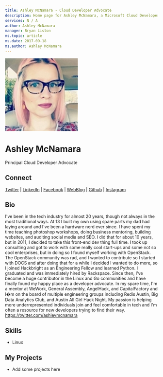 ```yaml
---
title: Ashley McNamara - Cloud Developer Advocate
description: Home page for Ashley McNamara, a Microsoft Cloud Developer Advocate
services: N / A
author: Ashley McNamara
manager: Bryan Liston
ms.topic: article
ms.date: 2017-09-18
ms.author: Ashley McNamara
---
```


![Image of Ashley McNamara](media/profiles/ashley-mcnamara.png)

# Ashley McNamara

Principal Cloud Developer Advocate

## Connect
[Twitter](https://twitter.com/ashleymcnamara) | [LinkedIn](https://linkedin.com/in/ashleymcnamara1) | [Facebook](https://facebook.com/ashley.mcnamara1) | [WebBlog](http://medium.com/@ashleymcnamara) | [Github](https://github.com/ashleymcnamara) | [Instagram](https://www.instagram.com/ashleymcnamara)

## Bio

I've been in the tech industry for almost 20 years, though not always in the most traditional ways. 
At 13 I built my own using spare parts my dad had laying around and I've been a hardware nerd ever since. I have spent my time teaching photoshop workshops, doing business mentoring, building websites, and auditing social media and SEO. I did that for about 10 years, but in 2011, I decided to take this front-end dev thing full time. I took up consulting and got to work with some really cool start-ups and some not so cool enterprises, but in doing so I found myself working with OpenStack. The OpenStack community was rad, and I wanted to contribute so I started with DOCS and after doing that for a while I decided I wanted to do more, so I joined Hackbright as an Engineering Fellow and learned Python. I graduated and was immediately hired by Rackspace. Since then, I've become a huge contributor in the Linux and Go communities and have finally found my happy place as a developer advocate. 
In my spare time, I'm a mentor at WeWork, General Assembly, AngelHack, and CapitalFactory and I�m on the board of multiple engineering groups including Redis Austin, Big Data Analytics Club, and Austin All Girl Hack Night. My passion is helping more underrepresented individuals join and feel comfortable in tech and I'm often a resource for new developers trying to find their way.
https://twitter.com/ashleymcnamara

## Skills

* Linux


## My Projects

* Add some projects here
